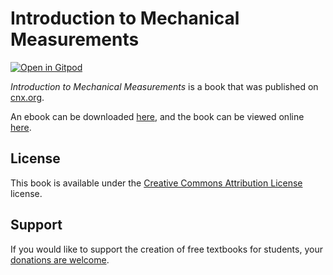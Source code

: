 # Introduction to Mechanical Measurements

[![Open in Gitpod](https://gitpod.io/button/open-in-gitpod.svg)](https://gitpod.io/from-referrer/)

_Introduction to Mechanical Measurements_ is a book that was published on [cnx.org](https://cnx.org/).

An ebook can be downloaded [here](https://github.com/cnx-user-books/cnxbook-introduction-to-mechanical-measurements/releases/latest), and the book can be viewed online [here](https://github.com/cnx-user-books/cnxbook-introduction-to-mechanical-measurements/releases/latest).

## License
This book is available under the [Creative Commons Attribution License](./LICENSE) license.

## Support
If you would like to support the creation of free textbooks for students, your [donations are welcome](https://riceconnect.rice.edu/donation/support-openstax-banner).
